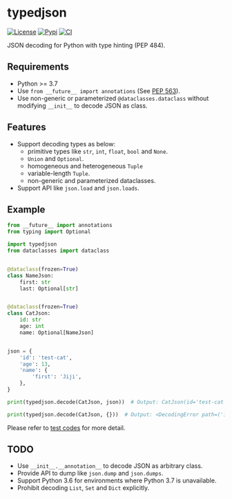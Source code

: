 # typedjson

[![License][license-badge]][license]
[![Pypi][pypi-badge]][pypi]
[![CI][ci-badge]][ci]

JSON decoding for Python with type hinting (PEP 484).


## Requirements

- Python >= 3.7
- Use `from __future__ import annotations` (See [PEP 563][pep-563]).
- Use non-generic or parameterized `@dataclasses.dataclass` without modifying `__init__` to decode JSON as class.


## Features

- Support decoding types as below:
    - primitive types like `str`, `int`, `float`, `bool` and `None`.
    - `Union` and `Optional`.
    - homogeneous and heterogeneous `Tuple`
    - variable-length `Tuple`.
    - non-generic and parameterized dataclasses.
- Support API like `json.load` and `json.loads`.


## Example


```python
from __future__ import annotations
from typing import Optional

import typedjson
from dataclasses import dataclass


@dataclass(frozen=True)
class NameJson:
    first: str
    last: Optional[str]


@dataclass(frozen=True)
class CatJson:
    id: str
    age: int
    name: Optional[NameJson]


json = {
    'id': 'test-cat',
    'age': 13,
    'name': {
        'first': 'Jiji',
    },
}

print(typedjson.decode(CatJson, json))  # Output: CatJson(id='test-cat', age=13, name=NameJson(first='Jiji', last=None))

print(typedjson.decode(CatJson, {}))  # Output: <DecodingError path=('id',)>
```

Please refer to [test codes](/tests/) for more detail.


## TODO

- Use `__init__.__annotation__` to decode JSON as arbitrary class.
- Provide API to dump like `json.dump` and `json.dumps`.
- Support Python 3.6 for environments where Python 3.7 is unavailable.
- Prohibit decoding `List`, `Set` and `Dict` explicitly.


[license-badge]: https://img.shields.io/badge/license-MIT-yellowgreen.svg?style=flat-square
[license]: LICENSE
[pypi-badge]: https://img.shields.io/pypi/v/typedjson.svg?style=flat-square
[pypi]: https://pypi.org/project/typedjson/
[ci-badge]: https://img.shields.io/travis/mitsuse/typedjson-python/master.svg?style=flat-square
[ci]: https://travis-ci.org/mitsuse/typedjson-python
[pep-563]: https://www.python.org/dev/peps/pep-0563/
